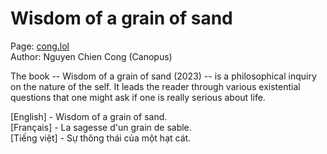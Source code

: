 # Wisdom of a grain of sand

Page: [cong.lol](https://cong.lol/) \
Author: Nguyen Chien Cong (Canopus)

The book -- Wisdom of a grain of sand (2023) -- is a philosophical inquiry on the nature of the self. It leads the reader through various existential questions that one might ask if one is really serious about life.

\[English\] - Wisdom of a grain of sand. \
\[Français\] - La sagesse d'un grain de sable. \
\[Tiếng việt\] - Sự thông thái của một hạt cát.